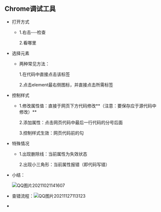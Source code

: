 ## Chrome调试工具

- 打开方式

  - 1.右击---检查

    2.看哪里

- 选择元素

  - 两种常见方法：

    1.在代码中直接点击该标签

    2.点击element最右侧图标，并直接点击所需标签

- 控制样式

  - 1.修改属性值：直接于网页下方代码修改**（注意：要保存应于源代码中修改）**

    2.添加属性：点击网页代码中最后一行代码的分号后面

    3.控制样式生效：网页代码前的勾

- 特殊情况

  - 1.出现删除线：当前属性为失效状态

    2.出现小三角形：当前属性报错（即代码写错）

- 小结：

  ![QQ图片20211021141607](C:\Users\ZZY\Desktop\study\markdown插图\QQ图片20211021141607.png)

- 查错流程：![QQ图片20211127113123](C:\Users\ZZY\Desktop\study\markdown插图\QQ图片20211127113123.png)

  

- 